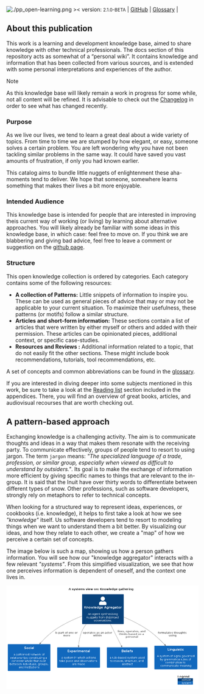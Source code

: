 ![./pp_open-learning.png ><](pp_open-learning.png)
version: <small>2.1.0-BETA</small>
| [GitHub](https://github.com/sddevelopment-be/penguin-pragmatic-patterns) | [Glossary](/X_Appendix/Glossary/HOME) |

## About this publication

This work is a learning and development knowledge base, aimed to share knowledge with other technical professionals.
The docs section of this repository acts as somewhat of a “personal wiki”. It contains knowledge and information that
has been collected from various sources, and is extended with some personal interpretations and
experiences of the author.

> [!NOTE]
> As this knowledge base will likely remain a work in progress for some while,
> not all content will be refined. It is advisable to check out the [Changelog](/X_Appendix/HOME?id=changelog) in order
> to see what has changed recently.

### Purpose

As we live our lives, we tend to learn a great deal about a wide variety of topics.
From time to time we are stumped by how elegant, or easy, someone solves a certain problem. You are left wondering
why you have not been tackling similar problems in the same way. It could have saved you vast amounts of frustration, if
only you had known earlier.

This catalog aims to bundle little nuggets of enlightenment these aha-moments tend to deliver.
We hope that someone, somewhere learns something that makes their lives a bit more enjoyable.

### Intended Audience

This knowledge base is intended for people that are interested in improving theis current way of working (or living)
by learning about alternative approaches.
You will likely already be familiar with some ideas in this knowledge base, in which case: feel free to
move on. If you think we are blabbering and giving bad advice, feel free to leave a comment or suggestion
on the [github page](https://github.com/sddevelopment-be/penguin-pragmatic-patterns).

### Structure

This open knowledge collection is ordered by categories. Each category contains some of the following
resources:

- **A collection of Patterns:** Little snippets of information to inspire you. These can be used as general pieces of
  advice that may or may not be applicable to your current situation. To maximize their usefulness, these patterns (or
  motifs) follow a similar structure.
- **Articles and short-form information:** These sections contain a list of articles that were written by either myself
  or others and added with their permission. These articles can be opinionated pieces, additional context, or specific
  case-studies.
- **Resources and Reviews :** Additional information related to a topic, that do not easily fit the other sections.
  These might include book recommendations, tutorials, tool recommendations, etc.

A set of concepts and common abbreviations can be found in the [glossary](/X_Appendix/Glossary/HOME).

If you are interested in diving deeper into some subjects mentioned in this work, be sure to take a look at
the [Reading list](/X_Appendix/Learning_Materials/HOME) section included in the appendices. There, you will find an
overview of great books, articles, and audiovisual recourses that are worth checking out.

## A pattern-based approach

Exchanging knowledge is a challenging activity. The aim is to communicate thoughts and ideas in a way that makes them
resonate with the receiving party. To communicate effectively, groups of people tend to resort to using jargon.
The term `jargon` means: _"The specialized language of a trade, profession, or similar group,
especially when viewed as difficult to understand by outsiders."_.
Its goal is to make the exchange of information more efficient by giving specific names to things that are relevant to
the in-group. It is said that the Inuit have over thirty words to differentiate between different types of snow.
Other professions, such as software developers, strongly rely on metaphors to refer to technical concepts.

When looking for a structured way to represent ideas, experiences, or cookbooks (i.e. knowledge), it helps to first take
a look at how we see _"knowledge"_ itself. Us software developers tend to resort to modeling things when we want to
understand them a bit better. By visualizing our ideas, and how they relate to each other, we create a "map" of how we
perceive a certain set of concepts.

The image below is such a map, showing us how a person gathers information. You will see how our "knowledge aggregator" interacts with a few
relevant _"systems"_. From this simplified visualization, we see that how one perceives information is dependent of oneself, and the context one
lives in.

![A simplified model of the things we know ><](./_0_Pattern_Language/knowledge_gathering.png ':size=680')

